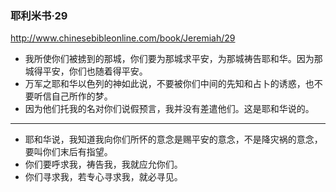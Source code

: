 ### 耶利米书·29
http://www.chinesebibleonline.com/book/Jeremiah/29
- 我所使你们被掳到的那城，你们要为那城求平安，为那城祷告耶和华。因为那城得平安，你们也随着得平安。
- 万军之耶和华以色列的神如此说，不要被你们中间的先知和占卜的诱惑，也不要听信自己所作的梦。
- 因为他们托我的名对你们说假预言，我并没有差遣他们。这是耶和华说的。
---
- 耶和华说，我知道我向你们所怀的意念是赐平安的意念，不是降灾祸的意念，要叫你们末后有指望。
- 你们要呼求我，祷告我，我就应允你们。
- 你们寻求我，若专心寻求我，就必寻见。